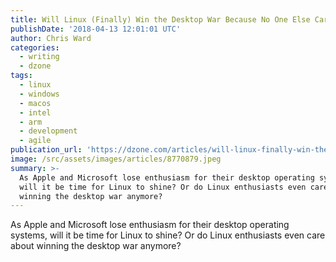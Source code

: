 ```yaml
---
title: Will Linux (Finally) Win the Desktop War Because No One Else Cares?
publishDate: '2018-04-13 12:01:01 UTC'
author: Chris Ward
categories:
  - writing
  - dzone
tags:
  - linux
  - windows
  - macos
  - intel
  - arm
  - development
  - agile
publication_url: 'https://dzone.com/articles/will-linux-finally-win-the-desktop-war-because-no'
image: /src/assets/images/articles/8770879.jpeg
summary: >-
  As Apple and Microsoft lose enthusiasm for their desktop operating systems,
  will it be time for Linux to shine? Or do Linux enthusiasts even care about
  winning the desktop war anymore?
---
```

As Apple and Microsoft lose enthusiasm for their desktop operating systems, will it be time for Linux to shine? Or do Linux enthusiasts even care about winning the desktop war anymore?

